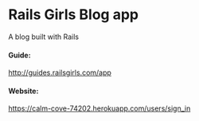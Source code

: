 # Rails Girls Blog app
A blog built with Rails


#### Guide:

http://guides.railsgirls.com/app


#### Website:

https://calm-cove-74202.herokuapp.com/users/sign_in
